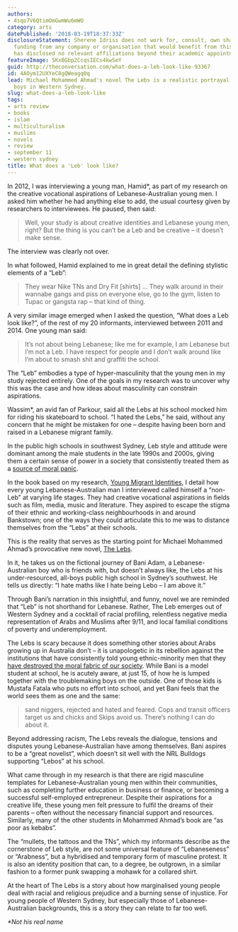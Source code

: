```yaml
---
authors:
- 4sqo7V6QtimOmGwmWu6mWO
category: arts
datePublished: '2018-03-19T18:37:33Z'
disclosureStatement: Sherene Idriss does not work for, consult, own shares in or receive
  funding from any company or organisation that would benefit from this article, and
  has disclosed no relevant affiliations beyond their academic appointment.
featureImage: 5KxBGbp2CcqsIECs4kwSeY
guid: http://theconversation.com/what-does-a-leb-look-like-93367
id: 4AOym12UXYeC8gQWeagq0q
lead: Michael Mohammed Ahmad's novel The Lebs is a realistic portrayal of teenage
  boys in Western Sydney.
slug: what-does-a-leb-look-like
tags:
- arts review
- books
- islam
- multiculturalism
- muslims
- novels
- review
- september 11
- western sydney
title: What does a 'Leb' look like?
---
```

In 2012, I was interviewing a young man, Hamid*, as part of my research on the creative vocational aspirations of Lebanese-Australian young men. I asked him whether he had anything else to add, the usual courtesy given by researchers to interviewees. He paused, then said:

> Well, your study is about creative identities and Lebanese young men, right? But the thing is you can’t be a Leb and be creative – it doesn’t make sense.

The interview was clearly not over.

In what followed, Hamid explained to me in great detail the defining stylistic elements of a “Leb”: 

> They wear Nike TNs and Dry Fit [shirts] … They walk around in their wannabe gangs and piss on everyone else, go to the gym, listen to Tupac or gangsta rap – that kind of thing.

A very similar image emerged when I asked the question, “What does a Leb look like?”, of the rest of my 20 informants, interviewed between 2011 and 2014. One young man said: 

> It’s not about being Lebanese; like me for example, I am Lebanese but I’m not a Leb. I have respect for people and I don’t walk around like I’m about to smash shit and graffiti the school.

The “Leb” embodies a type of hyper-masculinity that the young men in my study rejected entirely. One of the goals in my research was to uncover why this was the case and how ideas about masculinity can constrain aspirations.

Wassim*, an avid fan of Parkour, said all the Lebs at his school mocked him for riding his skateboard to school. “I hated the Lebs,” he said, without any concern that he might be mistaken for one – despite having been born and raised in a Lebanese migrant family.

In the public high schools in southwest Sydney, Leb style and attitude were dominant among the male students in the late 1990s and 2000s, giving them a certain sense of power in a society that consistently treated them as a [source of moral panic](https://books.google.com.au/books/about/Kebabs_Kids_Cops_and_Crime.html?id=xLlTa8iSAL4C). 

In the book based on my research, [Young Migrant Identities](https://www.routledge.com/Young-Migrant-Identities-Creativity-and-Masculinity/Idriss/p/book/9781138234048), I detail how every young Lebanese-Australian man I interviewed called himself a “non-Leb” at varying life stages. They had creative vocational aspirations in fields such as film, media, music and literature. They aspired to escape the stigma of their ethnic and working-class neighbourhoods in and around Bankstown; one of the ways they could articulate this to me was to distance themselves from the “Lebs” at their schools. 

This is the reality that serves as the starting point for Michael Mohammed Ahmad’s provocative new novel, [The Lebs](https://www.hachette.com.au/michael-mohammed-ahmad/the-lebs). 

In it, he takes us on the fictional journey of Bani Adam, a Lebanese-Australian boy who is friends with, but doesn’t always like, the Lebs at his under-resourced, all-boys public high school in Sydney’s southwest. He tells us directly: “I hate maths like I hate being Lebo – I am above it.” 

Through Bani’s narration in this insightful, and funny, novel we are reminded that “Leb” is not shorthand for Lebanese. Rather, The Leb emerges out of Western Sydney and a cocktail of racial profiling, relentless negative media representation of Arabs and Muslims after 9/11, and local familial conditions of poverty and underemployment.

The Lebs is scary because it does something other stories about Arabs growing up in Australia don’t – it is unapologetic in its rebellion against the institutions that have consistently told young ethnic-minority men that they [have destroyed the moral fabric of our society](https://www.theguardian.com/australia-news/2016/nov/18/australia-paying-for-immigration-mistakes-made-by-malcolm-fraser-says-peter-dutton). While Bani is a model student at school, he is acutely aware, at just 15, of how he is lumped together with the troublemaking boys on the outside. One of those kids is Mustafa Fatala who puts no effort into school, and yet Bani feels that the world sees them as one and the same:

> sand niggers, rejected and hated and feared. Cops and transit officers target us and chicks and Skips avoid us. There’s nothing I can do about it. 

Beyond addressing racism, The Lebs reveals the dialogue, tensions and disputes young Lebanese-Australian have among themselves. Bani aspires to be a “great novelist”, which doesn’t sit well with the NRL Bulldogs supporting “Lebos” at his school.

What came through in my research is that there are rigid masculine templates for Lebanese-Australian young men within their communities, such as completing further education in business or finance, or becoming a successful self-employed entrepreneur. Despite their aspirations for a creative life, these young men felt pressure to fulfil the dreams of their parents – often without the necessary financial support and resources. Similarly, many of the other students in Mohammed Ahmad’s book are “as poor as kebabs”. 

The “mullets, the tattoos and the TNs”, which my informants describe as the cornerstone of Leb style, are not some universal feature of “Lebaneseness” or “Arabness”, but a hybridised and temporary form of masculine protest. It is also an identity position that can, to a degree, be outgrown, in a similar fashion to a former punk swapping a mohawk for a collared shirt.

At the heart of The Lebs is a story about how marginalised young people deal with racial and religious prejudice and a burning sense of injustice. For young people of Western Sydney, but especially those of Lebanese-Australian backgrounds, this is a story they can relate to far too well. 

_*Not his real name_